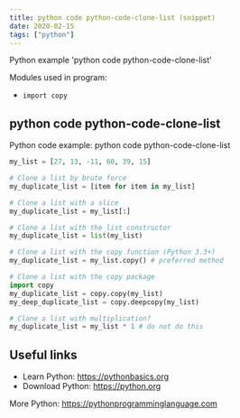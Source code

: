 ```yaml
---
title: python code python-code-clone-list (snippet)
date: 2020-02-15
tags: ["python"]
---
```

Python example 'python code python-code-clone-list'


Modules used in program: 
* `import copy`

## python code python-code-clone-list

Python code example: python code python-code-clone-list

```python
my_list = [27, 13, -11, 60, 39, 15]

# Clone a list by brute force
my_duplicate_list = [item for item in my_list]

# Clone a list with a slice
my_duplicate_list = my_list[:]

# Clone a list with the list constructor
my_duplicate_list = list(my_list) 

# Clone a list with the copy function (Python 3.3+)
my_duplicate_list = my_list.copy() # preferred method

# Clone a list with the copy package
import copy
my_duplicate_list = copy.copy(my_list)
my_deep_duplicate_list = copy.deepcopy(my_list)

# Clone a list with multiplication?
my_duplicate_list = my_list * 1 # do not do this


```

## Useful links

- Learn Python: https://pythonbasics.org
- Download Python: https://python.org

More Python: https://pythonprogramminglanguage.com
